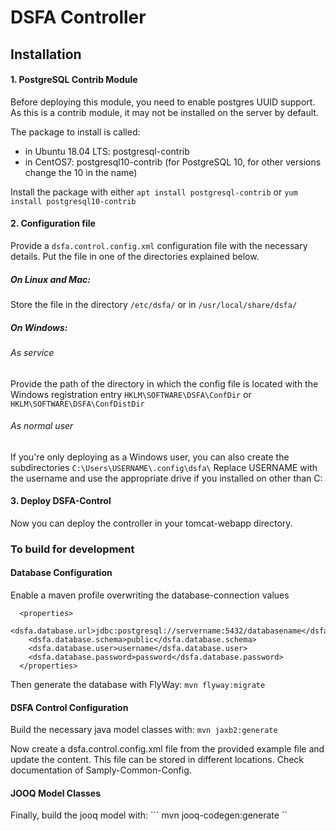 # DSFA Controller

## Installation
#### 1. PostgreSQL Contrib Module
Before deploying this module, you need to enable postgres UUID support.
As this is a contrib module, it may not be installed on the server by default.

The package to install is called:
- in Ubuntu 18.04 LTS: postgresql-contrib
- in CentOS7: postgresql10-contrib (for PostgreSQL 10, for other versions change the 10 in the name)

Install the package with either ```apt install postgresql-contrib``` or ```yum install postgresql10-contrib```

#### 2. Configuration file
Provide a ```dsfa.control.config.xml``` configuration file with the necessary details.
Put the file in one of the directories explained below.

##### On Linux and Mac:
Store the file in the directory ```/etc/dsfa/``` or in ```/usr/local/share/dsfa/```

##### On Windows:
###### As service
Provide the path of the directory in which the config file is located with the Windows
registration entry ```HKLM\SOFTWARE\DSFA\ConfDir``` or ```HKLM\SOFTWARE\DSFA\ConfDistDir```

###### As normal user
If you're only deploying as a Windows user, you can also create the subdirectories ```C:\Users\USERNAME\.config\dsfa\```
Replace USERNAME with the username and use the appropriate drive if you installed on other than C:


#### 3. Deploy DSFA-Control
Now you can deploy the controller in your tomcat-webapp directory.
### To build for development

#### Database Configuration
Enable a maven profile overwriting the database-connection values
```
  <properties>
    <dsfa.database.url>jdbc:postgresql://servername:5432/databasename</dsfa.database.url>
	<dsfa.database.schema>public</dsfa.database.schema>
	<dsfa.database.user>username</dsfa.database.user>
	<dsfa.database.password>password</dsfa.database.password>
  </properties>
```
Then generate the database with FlyWay:
```mvn flyway:migrate```

#### DSFA Control Configuration
Build the necessary java model classes with:
```mvn jaxb2:generate```

Now create a dsfa.control.config.xml file from the provided example file and update the content.
This file can be stored in different locations. Check documentation of Samply-Common-Config.

#### JOOQ Model Classes
Finally, build the jooq model with: ``` mvn jooq-codegen:generate ``